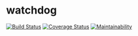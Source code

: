 # watchdog
[![Build Status](https://travis-ci.org/robertfasano/watchdog.svg?branch=master)](https://travis-ci.org/robertfasano/watchdog)
[![Coverage Status](https://coveralls.io/repos/github/robertfasano/watchdog/badge.svg)](https://coveralls.io/github/robertfasano/watchdog)
[![Maintainability](https://api.codeclimate.com/v1/badges/0be76138b49ecb2081eb/maintainability)](https://codeclimate.com/github/robertfasano/watchdog/maintainability)
